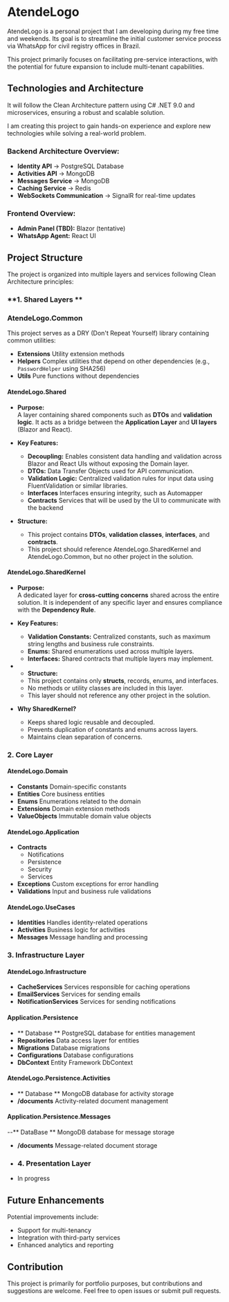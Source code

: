 # AtendeLogo

AtendeLogo is a personal project that I am developing during my free time and weekends.
Its goal is to streamline the initial customer service process via WhatsApp for civil registry offices in Brazil.

This project primarily focuses on facilitating pre-service interactions, with the potential for future expansion to include multi-tenant capabilities.
 
## Technologies and Architecture

It will follow the Clean Architecture pattern using C# .NET 9.0 and microservices, ensuring a robust and scalable solution.

I am creating this project to gain hands-on experience and explore new technologies while solving a real-world problem.

### **Backend Architecture Overview:**
- **Identity API** -> PostgreSQL Database
- **Activities API** -> MongoDB
- **Messages Service** -> MongoDB
- **Caching Service** -> Redis
- **WebSockets Communication** -> SignalR for real-time updates

### **Frontend Overview:**
- **Admin Panel (TBD):** Blazor (tentative)
- **WhatsApp Agent:** React UI

## Project Structure

The project is organized into multiple layers and services following Clean Architecture principles:

### **1. Shared Layers **

### AtendeLogo.Common
This project serves as a DRY (Don't Repeat Yourself) library containing common utilities:

- **Extensions** Utility extension methods
- **Helpers** Complex utilities that depend on other dependencies (e.g., `PasswordHelper` using SHA256)
- **Utils** Pure functions without dependencies

#### AtendeLogo.Shared

- **Purpose:**  
  A layer containing shared components such as **DTOs** and **validation logic**. It acts as a bridge between the **Application Layer** and **UI layers** (Blazor and React).  

- **Key Features:**
  - **Decoupling:** Enables consistent data handling and validation across Blazor and React UIs without exposing the Domain layer.
  - **DTOs:** Data Transfer Objects used for API communication.
  - **Validation Logic:** Centralized validation rules for input data using FluentValidation or similar libraries.
  - **Interfaces** Interfaces ensuring integrity, such as Automapper
  - **Contracts** Services that will be used by the UI to communicate with the backend
 
- **Structure:**
  - This project contains **DTOs**, **validation classes**, **interfaces**, and **contracts**.
  - This project should reference AtendeLogo.SharedKernel and AtendeLogo.Common, but no other project in the solution.
  
#### AtendeLogo.SharedKernel

- **Purpose:**  
  A dedicated layer for **cross-cutting concerns** shared across the entire solution. It is independent of any specific layer and ensures compliance with the **Dependency Rule**.

- **Key Features:**
  - **Validation Constants:** Centralized constants, such as maximum string lengths and business rule constraints.
  - **Enums:** Shared enumerations used across multiple layers.
  - **Interfaces:** Shared contracts that multiple layers may implement.

- - **Structure:**
  - This project contains only **structs**, records, enums, and interfaces.
  - No methods or utility classes are included in this layer.
  - This layer should not reference any other project in the solution.

- **Why SharedKernel?**
  - Keeps shared logic reusable and decoupled.
  - Prevents duplication of constants and enums across layers.
  - Maintains clean separation of concerns.

### **2. Core Layer**

#### AtendeLogo.Domain
- **Constants** Domain-specific constants
- **Entities** Core business entities
- **Enums** Enumerations related to the domain
- **Extensions** Domain extension methods
- **ValueObjects** Immutable domain value objects

#### AtendeLogo.Application
- **Contracts**
  - Notifications
  - Persistence
  - Security
  - Services
- **Exceptions** Custom exceptions for error handling
- **Validations** Input and business rule validations

#### AtendeLogo.UseCases
- **Identities** Handles identity-related operations
- **Activities** Business logic for activities
- **Messages** Message handling and processing

### **3. Infrastructure Layer**

#### AtendeLogo.Infrastructure
- **CacheServices** Services responsible for caching operations
- **EmailServices** Services for sending emails
- **NotificationServices** Services for sending notifications

#### Application.Persistence
- ** Database ** PostgreSQL database for entities management
- **Repositories** Data access layer for entities
- **Migrations** Database migrations
- **Configurations** Database configurations
- **DbContext** Entity Framework DbContext

#### AtendeLogo.Persistence.Activities
- ** Database ** MongoDB database for activity storage
- **/documents** Activity-related document management

#### Application.Persistence.Messages
--** DataBase ** MongoDB database for message storage
- **/documents** Message-related document storage

- ### **4. Presentation Layer**
- In progress

## Future Enhancements
Potential improvements include:
- Support for multi-tenancy
- Integration with third-party services
- Enhanced analytics and reporting

## Contribution
This project is primarily for portfolio purposes, but contributions and suggestions are welcome. Feel free to open issues or submit pull requests.
